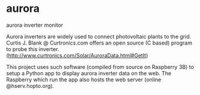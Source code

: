 # aurora
aurora inverter monitor 

Aurora inverters are widely used to connect photovoltaic plants to the grid.
Curtis J. Blank @ Curtronics.com offers an open source (C based) program to probe this inverter. (http://www.curtronics.com/Solar/AuroraData.html#GetIt)

This project uses such software (compiled from source on Raspberry 3B) to setup a Python app to display aurora inverter data on the web. The Raspberry which run the app also hosts the web server (online @hserv.hopto.org).
